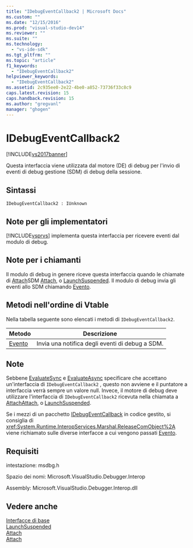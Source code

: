 ```yaml
---
title: "IDebugEventCallback2 | Microsoft Docs"
ms.custom: ""
ms.date: "12/15/2016"
ms.prod: "visual-studio-dev14"
ms.reviewer: ""
ms.suite: ""
ms.technology: 
  - "vs-ide-sdk"
ms.tgt_pltfrm: ""
ms.topic: "article"
f1_keywords: 
  - "IDebugEventCallback2"
helpviewer_keywords: 
  - "IDebugEventCallback2"
ms.assetid: 2c935ee0-2e22-4be0-a852-73736f33c8c9
caps.latest.revision: 15
caps.handback.revision: 15
ms.author: "gregvanl"
manager: "ghogen"
---
```

# IDebugEventCallback2
[!INCLUDE[vs2017banner](../../../code-quality/includes/vs2017banner.md)]

Questa interfaccia viene utilizzata dal motore \(DE\) di debug per l'invio di eventi di debug gestione \(SDM\) di debug della sessione.  
  
## Sintassi  
  
```  
IDebugEventCallback2 : IUnknown  
```  
  
## Note per gli implementatori  
 [!INCLUDE[vsprvs](../../../code-quality/includes/vsprvs_md.md)] implementa questa interfaccia per ricevere eventi dal modulo di debug.  
  
## Note per i chiamanti  
 Il modulo di debug in genere riceve questa interfaccia quando le chiamate di [Attach](../../../extensibility/debugger/reference/idebugprogram2-attach.md)SDM [Attach](../../../extensibility/debugger/reference/idebugengine2-attach.md), o [LaunchSuspended](../../../extensibility/debugger/reference/idebugenginelaunch2-launchsuspended.md).  Il modulo di debug invia gli eventi allo SDM chiamando [Evento](../../../extensibility/debugger/reference/idebugeventcallback2-event.md).  
  
## Metodi nell'ordine di Vtable  
 Nella tabella seguente sono elencati i metodi di `IDebugEventCallback2`.  
  
|Metodo|Descrizione|  
|------------|-----------------|  
|[Evento](../../../extensibility/debugger/reference/idebugeventcallback2-event.md)|Invia una notifica degli eventi di debug a SDM.|  
  
## Note  
 Sebbene [EvaluateSync](../../../extensibility/debugger/reference/idebugexpression2-evaluatesync.md) e [EvaluateAsync](../../../extensibility/debugger/reference/idebugexpression2-evaluateasync.md) specificare che accettano un'interfaccia di `IDebugEventCallback2` , questo non avviene e il puntatore a interfaccia verrà sempre un valore null.  Invece, il motore di debug deve utilizzare l'interfaccia di `IDebugEventCallback2` ricevuta nella chiamata a [Attach](../../../extensibility/debugger/reference/idebugprogram2-attach.md)[Attach](../../../extensibility/debugger/reference/idebugengine2-attach.md), o [LaunchSuspended](../../../extensibility/debugger/reference/idebugenginelaunch2-launchsuspended.md).  
  
 Se i mezzi di un pacchetto [IDebugEventCallback](../../../extensibility/debugger/reference/idebugeventcallback2.md) in codice gestito, si consiglia di <xref:System.Runtime.InteropServices.Marshal.ReleaseComObject%2A> viene richiamato sulle diverse interfacce a cui vengono passati [Evento](../../../extensibility/debugger/reference/idebugeventcallback2-event.md).  
  
## Requisiti  
 intestazione: msdbg.h  
  
 Spazio dei nomi: Microsoft.VisualStudio.Debugger.Interop  
  
 Assembly: Microsoft.VisualStudio.Debugger.Interop.dll  
  
## Vedere anche  
 [Interfacce di base](../../../extensibility/debugger/reference/core-interfaces.md)   
 [LaunchSuspended](../../../extensibility/debugger/reference/idebugenginelaunch2-launchsuspended.md)   
 [Attach](../../../extensibility/debugger/reference/idebugprogram2-attach.md)   
 [Attach](../../../extensibility/debugger/reference/idebugengine2-attach.md)